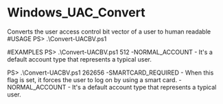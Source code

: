 # Windows_UAC_Convert
Converts the user access control bit vector of a user to human readable
#USAGE
PS> .\Convert-UACBV.ps1 <value>

#EXAMPLES
PS> .\Convert-UACBV.ps1 512
-NORMAL_ACCOUNT - It's a default account type that represents a typical user.

PS> .\Convert-UACBV.ps1 262656
-SMARTCARD_REQUIRED - When this flag is set, it forces the user to log on by using a smart card.
-NORMAL_ACCOUNT - It's a default account type that represents a typical user.
